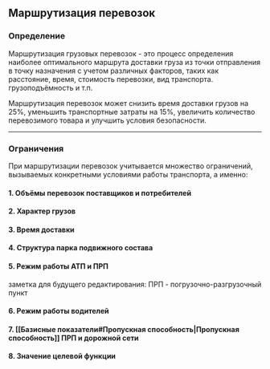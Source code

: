 ## Маршрутизация перевозок
### Определение

Маршрутизация грузовых перевозок - это процесс определения наиболее оптимального маршрута доставки груза из точки отправления в точку назначения с учетом различных факторов, таких как расстояние, время, стоимость перевозки, вид транспорта. грузоподъёмность и т.п.

Маршрутизация перевозок может снизить время доставки грузов на 25%, уменьшить транспортные затраты на 15%, увеличить количество перевозимого товара и улучшить условия безопасности.

___
### Ограничения

При маршрутизации перевозок учитывается множество ограничений, вызываемых конкретными условиями работы транспорта, а именно:

#### 1. Объёмы перевозок поставщиков и потребителей
#### 2. Характер грузов
#### 3. Время доставки
#### 4. Структура парка подвижного состава
#### 5. Режим работы АТП и ПРП
заметка для будущего редактирования: ПРП - погрузочно-разгрузочный пункт
#### 6. Режим работы водителей
#### 7. [[Базисные показатели#Пропускная способность|Пропускная способность]] ПРП и дорожной сети
#### 8. Значение целевой функции